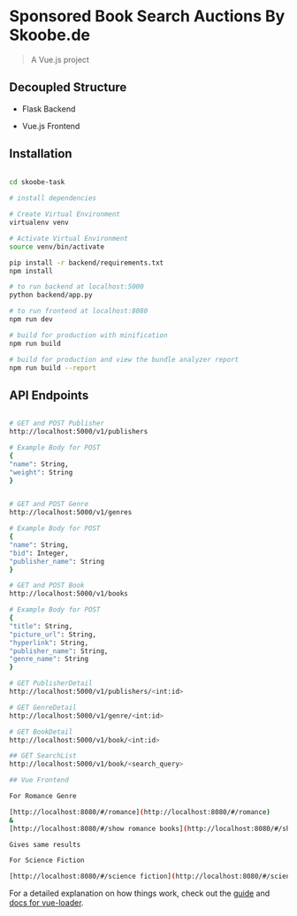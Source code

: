 # Sponsored Book Search Auctions By Skoobe.de

> A Vue.js project

## Decoupled Structure

- Flask Backend

- Vue.js Frontend

## Installation
 
``` bash

cd skoobe-task
 
# install dependencies

# Create Virtual Environment
virtualenv venv

# Activate Virtual Environment
source venv/bin/activate

pip install -r backend/requirements.txt
npm install

# to run backend at localhost:5000
python backend/app.py

# to run frontend at localhost:8080
npm run dev

# build for production with minification
npm run build

# build for production and view the bundle analyzer report
npm run build --report
```

## API Endpoints
``` bash

# GET and POST Publisher
http://localhost:5000/v1/publishers

# Example Body for POST
{
"name": String,
"weight": String
}


# GET and POST Genre
http://localhost:5000/v1/genres

# Example Body for POST
{
"name": String,
"bid": Integer,
"publisher_name": String
}

# GET and POST Book
http://localhost:5000/v1/books

# Example Body for POST
{
"title": String,
"picture_url": String,
"hyperlink": String,
"publisher_name": String,
"genre_name": String
}

# GET PublisherDetail
http://localhost:5000/v1/publishers/<int:id>

# GET GenreDetail
http://localhost:5000/v1/genre/<int:id>

# GET BookDetail
http://localhost:5000/v1/book/<int:id>

## GET SearchList
http://localhost:5000/v1/book/<search_query>

## Vue Frontend

For Romance Genre

[http://localhost:8080/#/romance](http://localhost:8080/#/romance) 
& 
[http://localhost:8080/#/show romance books](http://localhost:8080/#/show romance books)

Gives same results

For Science Fiction

[http://localhost:8080/#/science fiction](http://localhost:8080/#/science fiction)

```

For a detailed explanation on how things work, check out the [guide](http://vuejs-templates.github.io/webpack/) and [docs for vue-loader](http://vuejs.github.io/vue-loader).












